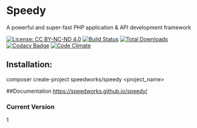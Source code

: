 # Speedy
A powerful and super-fast PHP application & API development framework

[![License: CC BY-NC-ND 4.0](https://licensebuttons.net/l/by-nc-nd/4.0/80x15.png)](http://creativecommons.org/licenses/by-nc-nd/4.0/)
[![Build Status](https://travis-ci.org/speedworks/speedy.svg?branch=master)](https://travis-ci.org/speedworks/speedy)
[![Total Downloads](https://poser.pugx.org/speedworks/speedy/downloads)](https://packagist.org/packages/speedworks/speedy)
[![Codacy Badge](https://api.codacy.com/project/badge/Grade/397757191037468e8b4c074910c32cfb)](https://www.codacy.com/app/shaktiphartiyal/speedy?utm_source=github.com&amp;utm_medium=referral&amp;utm_content=speedworks/speedy&amp;utm_campaign=Badge_Grade)
[![Code Climate](https://codeclimate.com/github/speedworks/speedy/badges/gpa.svg)](https://codeclimate.com/github/speedworks/speedy)
## Installation:
composer create-project speedworks/speedy <project_name>

##Documentation
https://speedworks.github.io/speedy/
### Current Version
1